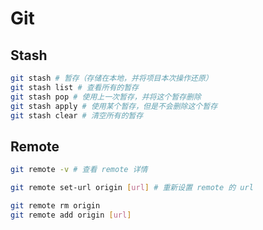 # Git

## Stash

```bash
git stash # 暂存（存储在本地，并将项目本次操作还原）
git stash list # 查看所有的暂存
git stash pop # 使用上一次暂存，并将这个暂存删除
git stash apply # 使用某个暂存，但是不会删除这个暂存
git stash clear # 清空所有的暂存
```

## Remote

```bash
git remote -v # 查看 remote 详情

git remote set-url origin [url] # 重新设置 remote 的 url

git remote rm origin
git remote add origin [url]

```

